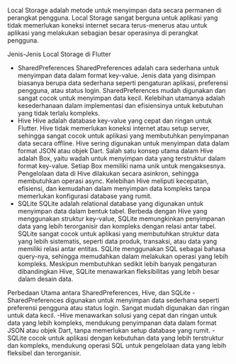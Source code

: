 Local Storage adalah metode untuk menyimpan data secara permanen di perangkat pengguna. Local Storage sangat berguna untuk aplikasi yang tidak memerlukan koneksi internet secara terus-menerus atau untuk aplikasi yang melakukan sebagian besar operasinya di perangkat pengguna.

Jenis-Jenis Local Storage di Flutter
- SharedPreferences
SharedPreferences adalah cara sederhana untuk menyimpan data dalam format key-value. Jenis data yang disimpan biasanya berupa data sederhana seperti pengaturan aplikasi, preferensi pengguna, atau status login. SharedPreferences mudah digunakan dan sangat cocok untuk menyimpan data kecil. Kelebihan utamanya adalah kesederhanaan dalam implementasi dan efisiensinya untuk kebutuhan yang tidak terlalu kompleks.
- Hive
Hive adalah database key-value yang cepat dan ringan untuk Flutter. Hive tidak memerlukan koneksi internet atau setup server, sehingga sangat cocok untuk aplikasi yang membutuhkan penyimpanan data secara offline. Hive sering digunakan untuk menyimpan data dalam format JSON atau objek Dart. Salah satu konsep utama dalam Hive adalah Box, yaitu wadah untuk menyimpan data yang terstruktur dalam format key-value. Setiap Box memiliki nama unik untuk mengaksesnya. Pengelolaan data di Hive dilakukan secara asinkron, sehingga membutuhkan operasi async. Kelebihan Hive meliputi kecepatan, efisiensi, dan kemudahan dalam menyimpan data kompleks tanpa memerlukan konfigurasi database yang rumit.
- SQLite
SQLite adalah relational database yang digunakan untuk menyimpan data dalam bentuk tabel. Berbeda dengan Hive yang menggunakan struktur key-value, SQLite memungkinkan penyimpanan data yang lebih terorganisir dan kompleks dengan relasi antar tabel. SQLite sangat cocok untuk aplikasi yang membutuhkan struktur data yang lebih sistematis, seperti data produk, transaksi, atau data yang memiliki relasi antar entitas. SQLite menggunakan SQL sebagai bahasa query-nya, sehingga memudahkan dalam melakukan operasi yang lebih kompleks. Meskipun membutuhkan sedikit lebih banyak pengaturan dibandingkan Hive, SQLite menawarkan fleksibilitas yang lebih besar dalam desain data.

Perbedaan Utama antara SharedPreferences, Hive, dan SQLite
-SharedPreferences digunakan untuk menyimpan data sederhana seperti preferensi pengguna atau status login. Sangat mudah digunakan dan ringan untuk data kecil.
-Hive menawarkan solusi yang cepat dan ringan untuk data yang lebih kompleks, mendukung penyimpanan data dalam format JSON atau objek Dart, tanpa memerlukan setup database yang rumit.
-SQLite cocok untuk aplikasi dengan kebutuhan data yang lebih terstruktur dan kompleks, mendukung operasi SQL untuk pengelolaan data yang lebih fleksibel dan terorganisir.
